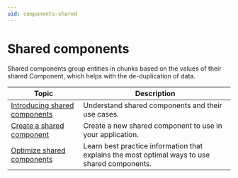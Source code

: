 ```yaml
---
uid: components-shared
---
```


# Shared components

Shared components group entities in chunks based on the values of their shared Component, which helps with the de-duplication of data.

| **Topic**                                                    | **Description**                                              |
| ------------------------------------------------------------ | ------------------------------------------------------------ |
| [Introducing shared components](components-shared-introducing.md) | Understand shared components and their use cases.            |
| [Create a shared component](components-shared-create.md) | Create a new shared component to use in your application.    |
| [Optimize shared components](components-shared-optimize.md) | Learn best practice information that explains the most optimal ways to use shared components. |